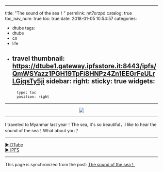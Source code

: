 
---
title: "The sound of the sea！"
permlink: mt7orzpd
catalog: true
toc_nav_num: true
toc: true
date: 2018-01-05 10:54:57
categories:
- dtube
tags:
- dtube
- cn
- life
- travel
thumbnail: https://dtube1.gateway.ipfsstore.it:8443/ipfs/QmWSYazz1PGH19TpFi8HNPz4Zn1EEGrFeULrLGjqsTy5ji
sidebar:
    right:
        sticky: true
widgets:
    -
        type: toc
        position: right
---


<center><a href='https://d.tube/#!/v/yellowbird/mt7orzpd'><img src='https://dtube1.gateway.ipfsstore.it:8443/ipfs/QmWSYazz1PGH19TpFi8HNPz4Zn1EEGrFeULrLGjqsTy5ji'></a></center><hr>

I traveled to Myanmar last year！The sea, it's so beautiful，I like to hear the sound of the sea！What about you？

<hr><a href='https://d.tube/#!/v/yellowbird/mt7orzpd'> ▶️ DTube</a><br /><a href='https://ipfs.io/ipfs/Qmbds4swbajr69rNhkCxYpxn2SVHQjHsEPchhVMvXMCx2D'> ▶️ IPFS</a>

- - -

This page is synchronized from the post: [The sound of the sea！](https://steemit.com/@yellowbird/mt7orzpd)
